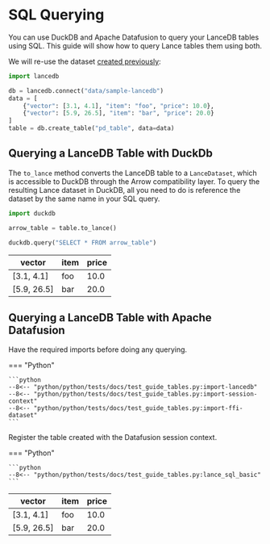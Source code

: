 # SQL Querying

You can use DuckDB and Apache Datafusion to query your LanceDB tables using SQL.
This guide will show how to query Lance tables them using both.

We will re-use the dataset [created previously](./tables.md):

```python
import lancedb

db = lancedb.connect("data/sample-lancedb")
data = [
    {"vector": [3.1, 4.1], "item": "foo", "price": 10.0},
    {"vector": [5.9, 26.5], "item": "bar", "price": 20.0}
]
table = db.create_table("pd_table", data=data)
```

## Querying a LanceDB Table with DuckDb

The `to_lance` method converts the LanceDB table to a `LanceDataset`, which is accessible to DuckDB through the Arrow compatibility layer.
To query the resulting Lance dataset in DuckDB, all you need to do is reference the dataset by the same name in your SQL query.

```python
import duckdb

arrow_table = table.to_lance()

duckdb.query("SELECT * FROM arrow_table")
```

| vector      | item | price |
| ----------- | ---- | ----- |
| [3.1, 4.1]  | foo  | 10.0  |
| [5.9, 26.5] | bar  | 20.0  |

## Querying a LanceDB Table with Apache Datafusion

Have the required imports before doing any querying.

=== "Python"

    ```python
    --8<-- "python/python/tests/docs/test_guide_tables.py:import-lancedb"
    --8<-- "python/python/tests/docs/test_guide_tables.py:import-session-context"
    --8<-- "python/python/tests/docs/test_guide_tables.py:import-ffi-dataset"
    ```

Register the table created with the Datafusion session context.

=== "Python"

    ```python
    --8<-- "python/python/tests/docs/test_guide_tables.py:lance_sql_basic"
    ```

| vector      | item | price |
| ----------- | ---- | ----- |
| [3.1, 4.1]  | foo  | 10.0  |
| [5.9, 26.5] | bar  | 20.0  |
